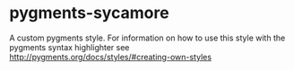 # pygments-sycamore
A custom pygments style. For information on how to use this style with the pygments syntax highlighter see http://pygments.org/docs/styles/#creating-own-styles
